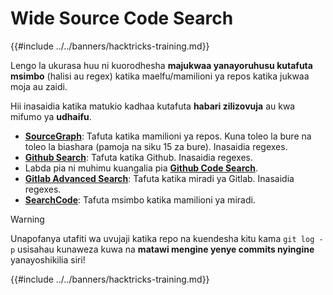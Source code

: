 # Wide Source Code Search

{{#include ../../banners/hacktricks-training.md}}

Lengo la ukurasa huu ni kuorodhesha **majukwaa yanayoruhusu kutafuta msimbo** (halisi au regex) katika maelfu/mamilioni ya repos katika jukwaa moja au zaidi.

Hii inasaidia katika matukio kadhaa kutafuta **habari zilizovuja** au kwa mifumo ya **udhaifu**.

- [**SourceGraph**](https://sourcegraph.com/search): Tafuta katika mamilioni ya repos. Kuna toleo la bure na toleo la biashara (pamoja na siku 15 za bure). Inasaidia regexes.
- [**Github Search**](https://github.com/search): Tafuta katika Github. Inasaidia regexes.
- Labda pia ni muhimu kuangalia pia [**Github Code Search**](https://cs.github.com/).
- [**Gitlab Advanced Search**](https://docs.gitlab.com/ee/user/search/advanced_search.html): Tafuta katika miradi ya Gitlab. Inasaidia regexes.
- [**SearchCode**](https://searchcode.com/): Tafuta msimbo katika mamilioni ya miradi.

> [!WARNING]
> Unapofanya utafiti wa uvujaji katika repo na kuendesha kitu kama `git log -p` usisahau kunaweza kuwa na **matawi mengine yenye commits nyingine** yanayoshikilia siri!

{{#include ../../banners/hacktricks-training.md}}
